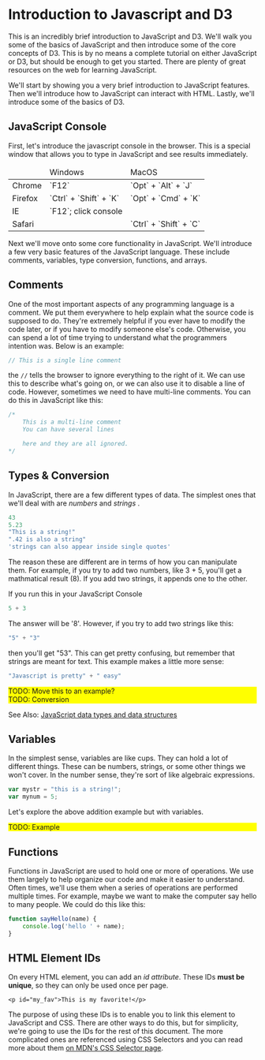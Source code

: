 Introduction to Javascript and D3
=================================

This is an incredibly brief introduction to JavaScript and D3. We'll walk you some of the basics of JavaScript and then introduce some of the core concepts of D3. This is by no means a complete tutorial on either JavaScript or D3, but should be enough to get you started. There are plenty of great resources on the web for learning JavaScript. 

We'll start by showing you a very brief introduction to JavaScript features. Then we'll introduce how to JavaScript can interact with HTML. Lastly, we'll introduce some of the basics of D3. 


JavaScript Console
------------------

First, let's introduce the javascript console in the browser. This is a special window that allows you to type in JavaScript and see results immediately. 

<table class="table">
	<thead>
		<tr>
			<td></td>
			<td>Windows</td>
			<td>MacOS</td>
		</tr>
	</thead>
	<tbody>
		<tr>
			<td>Chrome</td>
			<td>`F12`</td>
			<td>`Opt` + `Alt` + `J`</td>
		</tr>
		<tr>
			<td>Firefox</td>
			<td>`Ctrl` + `Shift` + `K`</td>
			<td>`Opt` + `Cmd` + `K`</td>
		</tr>
		<tr>
			<td>IE</td>
			<td>`F12`; click console</td>
			<td></td>
		</tr>
		<tr>
			<td>Safari</td>
			<td></td>
			<td>`Ctrl` + `Shift` + `C`</td>
		</tr>
	</tbody>
</table>



Next we'll move onto some core functionality in JavaScript. We'll introduce a few very basic features of the JavaScript language. These include comments, variables, type conversion, functions, and arrays.

Comments
--------

One of the most important aspects of any programming language is a comment. We put them everywhere to help explain what the source code is supposed to do. They're extremely helpful if you ever have to modify the code later, or if you have to modify someone else's code. Otherwise, you can spend a lot of time trying to understand what the programmers intention was. Below is an example:

```js
// This is a single line comment
```

the `//` tells the browser to ignore everything to the right of it. We can use this to describe what's going on, or we can also use it to disable a line of code. However, sometimes we need to have multi-line comments. You can do this in JavaScript like this:

```js
/*
	This is a multi-line comment
	You can have several lines

	here and they are all ignored.
*/
```

Types & Conversion
------------------

In JavaScript, there are a few different types of data. The simplest ones that we'll deal with are _numbers_ and _strings_ . 

```js
43
5.23 
"This is a string!"
".42 is also a string"
'strings can also appear inside single quotes'
```

The reason these are different are in terms of how you can manipulate them. For example, if you try to add two numbers, like 3 + 5, you'll get a mathmatical result (8). If you add two strings, it appends one to the other.

If you run this in your JavaScript Console
```js
5 + 3
```
The answer will be '8'. However, if you try to add two strings like this:
```js
"5" + "3"
```
then you'll get "53". This can get pretty confusing, but remember that strings are meant for text. This example makes a little more sense:

```js
"Javascript is pretty" + " easy"
```

<div style="background: yellow">TODO: Move this to an example?</div>
<div style="background: yellow">TODO: Conversion</div>


See Also: [JavaScript data types and data structures](https://developer.mozilla.org/en-US/docs/Web/JavaScript/Data_structures)


Variables
---------

In the simplest sense, variables are like cups. They can hold a lot of different things. These can be numbers, strings, or some other things we won't cover. In the number sense, they're sort of like algebraic expressions. 

```js
var mystr = "this is a string!";
var mynum = 5;
```

Let's explore the above addition example but with variables. 
<div style="background: yellow">TODO: Example</div>


Functions
---------

Functions in JavaScript are used to hold one or more of operations. We use them largely to help organize our code and make it easier to understand. Often times, we'll use them when a series of operations are performed multiple times. For example, maybe we want to make the computer say hello to many people. We could do this like this:

```js
function sayHello(name) {
	console.log('hello ' + name);
}
```


HTML Element IDs
---------------------------------

On every HTML element, you can add an _id attribute_. These IDs **must be unique**, so they can only be used once per page. 

```markup
<p id="my_fav">This is my favorite!</p>
```

The purpose of using these IDs is to enable you to link this element to JavaScript and CSS. There are other ways to do this, but for simplicity, we're going to use the IDs for the rest of this document. The more complicated ones are referenced using CSS Selectors and you can read more about them [on MDN's CSS Selector page](https://developer.mozilla.org/en-US/docs/Web/Guide/CSS/Getting_started/Selectors). 


